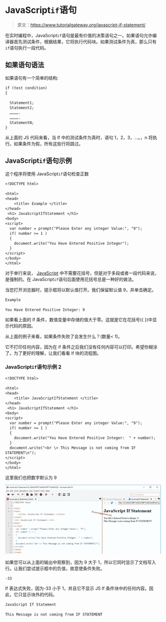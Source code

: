 # JavaScript`if`语句

> 原文：<https://www.tutorialgateway.org/javascript-if-statement/>

在实时编程中，JavaScript`if`语句是最有价值的决策语句之一。如果语句允许编译器首先测试条件，根据结果，它将执行代码块。如果测试条件为真，那么只有`if`语句执行一段代码。

## 如果语句语法

如果语句有一个简单的结构:

```
if (test condition)
{

  Statement1;
  Statement2;
  ………….
  ………….
  StatementN;
}
```

从上面的 JS 代码来看，当 If 中的测试条件为真时，语句 1，2，3，…。，n 将执行。如果条件为假，所有这些行将跳过。

## JavaScript`if`语句示例

这个程序将使用 JavaScript`if`语句检查正数

```
<!DOCTYPE html>

<html>
<head>
    <title> Example </title>
</head>
 <h1> JavaScriptIfStatement </h1>
<body>
<script>
  var number = prompt("Please Enter any integer Value:", "9");
  if( number >= 1 )
  {
    document.write("You Have Entered Positive Integer");
  }
</script>
</body>
</html>
```

对于单行来说， [JavaScript](https://www.tutorialgateway.org/javascript/) 中不需要花括号，但是对于多段或者一段代码来说，是强制的。在 JavaScript`if`语句后面使用花括号总是一种好的做法。

当您打开浏览器时，提示框将以默认值打开。我们保留默认值 9，并单击确定。

```
Example

You Have Entered Positive Integer: 9
```

如果看上面的 If 条件，数值变量中存储的值大于零。这就是它在花括号({ })中显示代码的原因。

从上面的例子来看，如果条件失败了会发生什么？(数量< 1)。

它不打印任何内容，因为在 if 条件之后我们没有任何内容可以打印。希望你糊涂了。为了更好的理解，让我们看看 If 块的流程图。

### JavaScript`if`语句示例 2

```
<!DOCTYPE html>

<html>
<head>
    <title> JavaScriptIfStatement </title>
</head>
 <h1> JavaScriptIfStatement </h1>
<body>
<script>
  var number = prompt("Please Enter any integer Value:", "9");
  if( number >= 1 )
  {
    document.write("You Have Entered Positive Integer:  " + number);
  }
  document.write("<br \> This Message is not coming from IF STATEMENT\n");
</script>
</body>
</html>
```

这里我们也把数字默认为 9

![JavaScript If Statement 3](img/e4d1a1d07d93db5d3ec241ef4f3eec10.png)

如果您可以从上面的输出中观察到，因为 9 大于 1，所以它同时显示了文档写入行。让我们尝试提示框中的负值，故意使条件失败。

```
-33
```

If 表达式失败，因为-33 小于 1，并且它不显示 JS If 条件块中的任何内容。因此，它只显示块外的代码。

```
JavaScript If Statement

This Message is not coming from IF STATEMENT
```